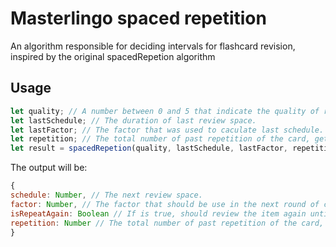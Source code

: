 # Masterlingo spaced repetition

An algorithm responsible for deciding intervals for flashcard revision, inspired by the original spacedRepetion algorithm

## Usage

```js
let quality; // A number between 0 and 5 that indicate the quality of review. 0 is the worse while 5 is the best.
let lastSchedule; // The duration of last review space.
let lastFactor; // The factor that was used to caculate last schedule.
let repetition; // The total number of past repetition of the card, gets reset to 0 if quality under 3
let result = spacedRepetion(quality, lastSchedule, lastFactor, repetition);
```

The output will be:

```js
{
schedule: Number, // The next review space.
factor: Number, // The factor that should be use in the next round of caculation.
isRepeatAgain: Boolean // If is true, should review the item again until the quality is not less than 4.,
repetition: Number // The total number of past repetition of the card, gets reset to 0 if quality under 3
}
```
